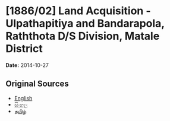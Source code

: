 # [1886/02] Land Acquisition - Ulpathapitiya and Bandarapola, Raththota D/S Division, Matale District

**Date:** 2014-10-27

## Original Sources

- [English](https://documents.gov.lk/view/extra-gazettes/2014/10/1886-02_E.pdf)
- [සිංහල](https://documents.gov.lk/view/extra-gazettes/2014/10/1886-02_S.pdf)
- [தமிழ்](https://documents.gov.lk/view/extra-gazettes/2014/10/1886-02_T.pdf)
